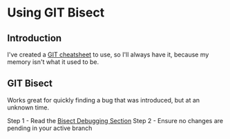 # Using GIT Bisect

## Introduction

I've created a [GIT cheatsheet](https://gist.github.com/webjestic/2a011d505335de09f5b2fb472a4bc990) to use, so I'll 
always have it, because my memory isn't what it used to be.

## GIT Bisect 

Works great for quickly finding a bug that was introduced, but at an unknown time.

Step 1 - Read the [Bisect Debugging Section](https://gist.github.com/webjestic/2a011d505335de09f5b2fb472a4bc990#bisect-debugging)
Step 2 - Ensure no changes are pending in your active branch